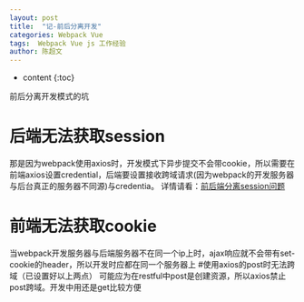 ```yaml
---
layout: post
title:  "记-前后分离开发"
categories: Webpack Vue
tags:  Webpack Vue js 工作经验
author: 陈超文
---
```


* content
{:toc}  

前后分离开发模式的坑  





# 后端无法获取session
那是因为webpack使用axios时，开发模式下异步提交不会带cookie，所以需要在前端axios设置credential，后端要设置接收跨域请求(因为webpack的开发服务器与后台真正的服务器不同源)与credentia。 详情请看：[前后端分离session问题](https://blog.csdn.net/fwk19840301/article/details/80675547 "前后端分离session问题")
# 前端无法获取cookie
当webpack开发服务器与后端服务器不在同一个ip上时，ajax响应就不会带有set-cookie的header，所以开发时应都在同一个服务器上
#使用axios的post时无法跨域（已设置好以上两点）
可能应为在restful中post是创建资源，所以axios禁止post跨域。开发中用还是get比较方便